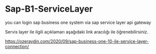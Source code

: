 # Sap-B1-ServiceLayer
you can login sap business one system via sap service layer api gateway

Servis layer ile ilgili açıklamarı aşağıdaki link aracılığı ile öğrenebilirsiniz.

https://ozeraydin.com/2020/09/sap-business-one-10-ile-service-layer-connection/
